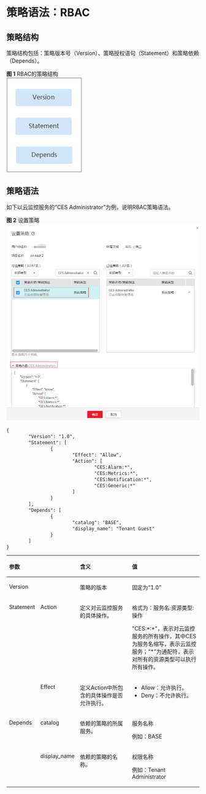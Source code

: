 # 策略语法：RBAC<a name="ZH-CN_TOPIC_0172200272"></a>

## 策略结构<a name="section1661242202715"></a>

策略结构包括：策略版本号（Version）、策略授权语句（Statement）和策略依赖（Depends）。

**图 1**  RBAC的策略结构<a name="fig2641112616326"></a>  
![](figures/RBAC的策略结构.png "RBAC的策略结构")

## 策略语法<a name="section1030510262812"></a>

如下以云监控服务的“CES Administrator”为例，说明RBAC策略语法。

**图 2**  设置策略<a name="fig116861358113111"></a>  
![](figures/设置策略.png "设置策略")

```
{
        "Version": "1.0",
        "Statement": [
                {
                        "Effect": "Allow",
                        "Action": [
                                "CES:Alarm:*",
                                "CES:Metrics:*",
                                "CES:Notification:*",
                                "CES:Generic:*"
                        ]
                }
        ],
        "Depends": [
                {
                        "catalog": "BASE",
                        "display_name": "Tenant Guest"
                }
        ]
}
```

<a name="table4805855114411"></a>
<table><thead align="left"><tr id="row8886195594416"><th class="cellrowborder" colspan="2" valign="top" id="mcps1.1.5.1.1"><p id="p208861355114419"><a name="p208861355114419"></a><a name="p208861355114419"></a>参数</p>
</th>
<th class="cellrowborder" valign="top" id="mcps1.1.5.1.2"><p id="p17886165510447"><a name="p17886165510447"></a><a name="p17886165510447"></a>含义</p>
</th>
<th class="cellrowborder" valign="top" id="mcps1.1.5.1.3"><p id="p1388655514447"><a name="p1388655514447"></a><a name="p1388655514447"></a>值</p>
</th>
</tr>
</thead>
<tbody><tr id="row3886655114415"><td class="cellrowborder" colspan="2" valign="top" headers="mcps1.1.5.1.1 "><p id="p12886155154416"><a name="p12886155154416"></a><a name="p12886155154416"></a>Version</p>
</td>
<td class="cellrowborder" valign="top" headers="mcps1.1.5.1.2 "><p id="p1988635512447"><a name="p1988635512447"></a><a name="p1988635512447"></a>策略的版本</p>
</td>
<td class="cellrowborder" valign="top" headers="mcps1.1.5.1.3 "><p id="p8886115564418"><a name="p8886115564418"></a><a name="p8886115564418"></a>固定为“1.0”</p>
</td>
</tr>
<tr id="row5887185515441"><td class="cellrowborder" rowspan="2" valign="top" width="16.24162416241624%" headers="mcps1.1.5.1.1 "><p id="p128871755134412"><a name="p128871755134412"></a><a name="p128871755134412"></a>Statement</p>
</td>
<td class="cellrowborder" valign="top" width="18.491849184918493%" headers="mcps1.1.5.1.1 "><p id="p08878555448"><a name="p08878555448"></a><a name="p08878555448"></a>Action</p>
</td>
<td class="cellrowborder" valign="top" width="27.892789278927893%" headers="mcps1.1.5.1.2 "><p id="p178871955184419"><a name="p178871955184419"></a><a name="p178871955184419"></a>定义对云监控服务的具体操作。</p>
</td>
<td class="cellrowborder" valign="top" width="37.37373737373737%" headers="mcps1.1.5.1.3 "><p id="p2088785524410"><a name="p2088785524410"></a><a name="p2088785524410"></a>格式为：服务名:资源类型:操作</p>
<p id="p58871955144410"><a name="p58871955144410"></a><a name="p58871955144410"></a>"CES:*:*"，表示对云监控服务的所有操作，其中CES为服务名缩写，表示云监控服务；“*”为通配符，表示对所有的资源类型可以执行所有操作。</p>
</td>
</tr>
<tr id="row188785524410"><td class="cellrowborder" valign="top" headers="mcps1.1.5.1.1 "><p id="p1887755154417"><a name="p1887755154417"></a><a name="p1887755154417"></a>Effect</p>
</td>
<td class="cellrowborder" valign="top" headers="mcps1.1.5.1.1 "><p id="p1788719556444"><a name="p1788719556444"></a><a name="p1788719556444"></a>定义Action中所包含的具体操作是否允许执行。</p>
</td>
<td class="cellrowborder" valign="top" headers="mcps1.1.5.1.2 "><a name="ul188871455134417"></a><a name="ul188871455134417"></a><ul id="ul188871455134417"><li>Allow：允许执行。</li><li>Deny：不允许执行。</li></ul>
</td>
</tr>
<tr id="row1588715544411"><td class="cellrowborder" rowspan="2" valign="top" width="16.24162416241624%" headers="mcps1.1.5.1.1 "><p id="p1688715555445"><a name="p1688715555445"></a><a name="p1688715555445"></a>Depends</p>
</td>
<td class="cellrowborder" valign="top" width="18.491849184918493%" headers="mcps1.1.5.1.1 "><p id="p38871055154411"><a name="p38871055154411"></a><a name="p38871055154411"></a>catalog</p>
</td>
<td class="cellrowborder" valign="top" width="27.892789278927893%" headers="mcps1.1.5.1.2 "><p id="p12887115544418"><a name="p12887115544418"></a><a name="p12887115544418"></a>依赖的策略的所属服务。</p>
</td>
<td class="cellrowborder" valign="top" width="37.37373737373737%" headers="mcps1.1.5.1.3 "><p id="p18887185574414"><a name="p18887185574414"></a><a name="p18887185574414"></a>服务名称</p>
<p id="p2088795524414"><a name="p2088795524414"></a><a name="p2088795524414"></a>例如：BASE</p>
</td>
</tr>
<tr id="row38871155174412"><td class="cellrowborder" valign="top" headers="mcps1.1.5.1.1 "><p id="p3887355204419"><a name="p3887355204419"></a><a name="p3887355204419"></a>display_name</p>
</td>
<td class="cellrowborder" valign="top" headers="mcps1.1.5.1.1 "><p id="p12887655154413"><a name="p12887655154413"></a><a name="p12887655154413"></a>依赖的策略的名称。</p>
</td>
<td class="cellrowborder" valign="top" headers="mcps1.1.5.1.2 "><p id="p158887551446"><a name="p158887551446"></a><a name="p158887551446"></a>权限名称</p>
<p id="p688825519446"><a name="p688825519446"></a><a name="p688825519446"></a>例如：Tenant Administrator</p>
</td>
</tr>
</tbody>
</table>

